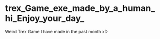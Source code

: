 # trex_Game_exe_made_by_a_human_hi_Enjoy_your_day_
Weird Trex Game I have made in the past month xD
